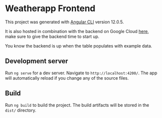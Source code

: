 # Weatherapp Frontend

This project was generated with [Angular CLI](https://github.com/angular/angular-cli) version 12.0.5.

It is also hosted in combination with the backend on Google Cloud [here](https://ang-weatherapp.web.app/), make sure to give the backend time to start up.

You know the backend is up when the table populates with example data.

## Development server

Run `ng serve` for a dev server. Navigate to `http://localhost:4200/`. The app will automatically reload if you change any of the source files.

## Build

Run `ng build` to build the project. The build artifacts will be stored in the `dist/` directory.
